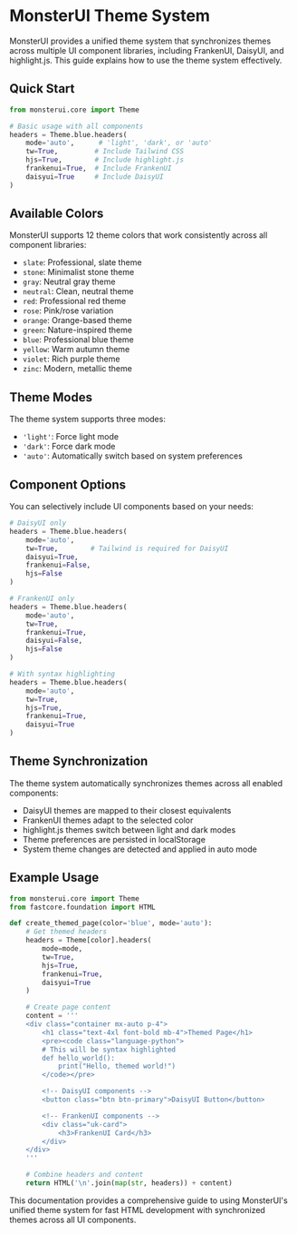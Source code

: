 # MonsterUI Theme System

MonsterUI provides a unified theme system that synchronizes themes across multiple UI component libraries, including FrankenUI, DaisyUI, and highlight.js. This guide explains how to use the theme system effectively.

## Quick Start

```python
from monsterui.core import Theme

# Basic usage with all components
headers = Theme.blue.headers(
    mode='auto',      # 'light', 'dark', or 'auto'
    tw=True,         # Include Tailwind CSS
    hjs=True,        # Include highlight.js
    frankenui=True,  # Include FrankenUI
    daisyui=True     # Include DaisyUI
)
```

## Available Colors

MonsterUI supports 12 theme colors that work consistently across all component libraries:

- `slate`: Professional, slate theme
- `stone`: Minimalist stone theme
- `gray`: Neutral gray theme
- `neutral`: Clean, neutral theme
- `red`: Professional red theme
- `rose`: Pink/rose variation
- `orange`: Orange-based theme
- `green`: Nature-inspired theme
- `blue`: Professional blue theme
- `yellow`: Warm autumn theme
- `violet`: Rich purple theme
- `zinc`: Modern, metallic theme

## Theme Modes

The theme system supports three modes:

- `'light'`: Force light mode
- `'dark'`: Force dark mode
- `'auto'`: Automatically switch based on system preferences

## Component Options

You can selectively include UI components based on your needs:

```python
# DaisyUI only
headers = Theme.blue.headers(
    mode='auto',
    tw=True,        # Tailwind is required for DaisyUI
    daisyui=True,
    frankenui=False,
    hjs=False
)

# FrankenUI only
headers = Theme.blue.headers(
    mode='auto',
    tw=True,
    frankenui=True,
    daisyui=False,
    hjs=False
)

# With syntax highlighting
headers = Theme.blue.headers(
    mode='auto',
    tw=True,
    hjs=True,
    frankenui=True,
    daisyui=True
)
```

## Theme Synchronization

The theme system automatically synchronizes themes across all enabled components:

- DaisyUI themes are mapped to their closest equivalents
- FrankenUI themes adapt to the selected color
- highlight.js themes switch between light and dark modes
- Theme preferences are persisted in localStorage
- System theme changes are detected and applied in auto mode

## Example Usage

```python
from monsterui.core import Theme
from fastcore.foundation import HTML

def create_themed_page(color='blue', mode='auto'):
    # Get themed headers
    headers = Theme[color].headers(
        mode=mode,
        tw=True,
        hjs=True,
        frankenui=True,
        daisyui=True
    )

    # Create page content
    content = '''
    <div class="container mx-auto p-4">
        <h1 class="text-4xl font-bold mb-4">Themed Page</h1>
        <pre><code class="language-python">
        # This will be syntax highlighted
        def hello_world():
            print("Hello, themed world!")
        </code></pre>

        <!-- DaisyUI components -->
        <button class="btn btn-primary">DaisyUI Button</button>

        <!-- FrankenUI components -->
        <div class="uk-card">
            <h3>FrankenUI Card</h3>
        </div>
    </div>
    '''

    # Combine headers and content
    return HTML('\n'.join(map(str, headers)) + content)
```

This documentation provides a comprehensive guide to using MonsterUI's unified theme system for fast HTML development with synchronized themes across all UI components.
